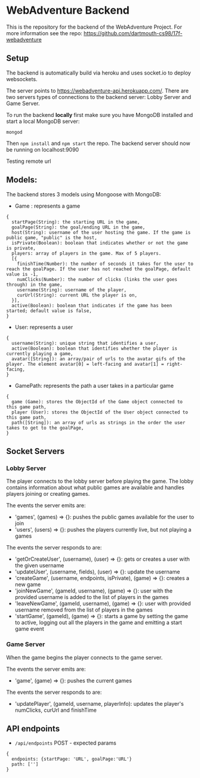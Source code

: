 # WebAdventure Backend

This is the repository for the backend of the WebAdventure Project. For more information see the repo: https://github.com/dartmouth-cs98/17f-webadventure

## Setup
The backend is automatically build via heroku and uses socket.io to deploy websockets.

The server points to https://webadventure-api.herokuapp.com/.
There are two servers types of connections to the backend server: Lobby Server and Game Server.

To run the backend **locally** first make sure you have MongoDB installed and start a local MongoDB server:
```
mongod
```
Then `npm install` and `npm start` the repo.
The backend server should now be running on localhost:9090

Testing remote url

## Models:
The backend stores 3 models using Mongoose with MongoDB:
* Game : represents a game
```
{
  startPage(String): the starting URL in the game,
  goalPage(String): the goal/ending URL in the game,
  host(String): username of the user hosting the game. If the game is public game, "public" is the host,
  isPrivate(Boolean): boolean that indicates whether or not the game is private,
  players: array of players in the game. Max of 5 players.
  [{
    finishTime(Number): the number of seconds it takes for the user to reach the goalPage. If the user has not reached the goalPage, default value is -1,
    numClicks(Number): the number of clicks (links the user goes through) in the game,
    username(String): username of the player,
    curUrl(String): current URL the player is on,
  }],
  active(Boolean): boolean that indicates if the game has been started; default value is false,
}
```
* User: represents a user
```
{
  username(String): unique string that identifies a user,
  active(Boolean): boolean that identifies whether the player is currently playing a game,
  avatar([String]): an array/pair of urls to the avatar gifs of the player. The element avatar[0] = left-facing and avatar[1] = right-facing,
}
```
* GamePath: represents the path a user takes in a particular game
```
{
  game (Game): stores the ObjectId of the Game object connected to this game path,
  player (User): stores the ObjectId of the User object connected to this game path,
  path([String]): an array of urls as strings in the order the user takes to get to the goalPage,
}
```

## Socket Servers

### Lobby Server
The player connects to the lobby server before playing the game. The lobby contains information about what public games are available and handles players joining or creating games.

The events the server emits are:
* 'games', (games) => {}: pushes the public games available for the user to join
* 'users', (users) => {}: pushes the players currently live, but not playing a games

The events the server responds to are:
* 'getOrCreateUser', (username), (user) => {}: gets or creates a user with the given username
* 'updateUser', (username, fields), (user) => {}: update the username
* 'createGame', (username, endpoints, isPrivate), (game) => {}: creates a new game
* 'joinNewGame', (gameId, username), (game) => {}: user with the provided username is added to the list of players in the games
* 'leaveNewGame', (gameId, username), (game) => {}: user with provided username removed from the list of players in the games
* 'startGame', (gameId), (game) => {}: starts a game by setting the game to active, logging out all the players in the game and emitting a start game event

### Game Server
When the game begins the player connects to the game server.

The events the server emits are:
* 'game', (game) => {}: pushes the current games

The events the server responds to are:
* 'updatePlayer', (gameId, username, playerInfo): updates the player's numClicks, curUrl and finishTime

## API endpoints
* `/api/endpoints`
POST - expected params
```
{
  endpoints: {startPage: 'URL', goalPage:'URL'}
  path: ['']
}
```
